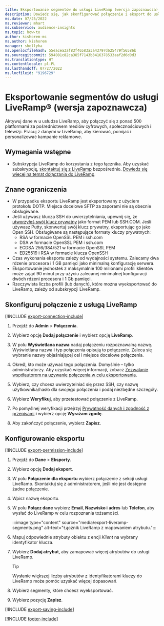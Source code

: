 ```yaml
---
title: Eksportowanie segmentów do usługi LiveRamp (wersja zapoznawcza)
description: Dowiedz się, jak skonfigurować połączenie i eksport do usługi LiveRamp.
ms.date: 07/25/2022
ms.reviewer: mhart
ms.subservice: audience-insights
ms.topic: how-to
author: kishorem-ms
ms.author: kishorem
manager: shellyha
ms.openlocfilehash: 55eacea3af83f46583a3a43797d625479f56586b
ms.sourcegitcommit: 594081c82ca385f7143b3416378533aaf2d6d0d3
ms.translationtype: HT
ms.contentlocale: pl-PL
ms.lasthandoff: 07/27/2022
ms.locfileid: "9196729"
---
```

# <a name="export-segments-to-liverampreg-preview"></a>Eksportowanie segmentów do usługi LiveRamp&reg; (wersja zapoznawcza)

Aktywuj dane w u usłudze LiveRamp, aby połączyć się z ponad 500 platformami za pośrednictwem mediów cyfrowych, społecznościowych i telewizji. Pracuj z danymi w LiveRamp, aby kierować, pomijać i personalizować kampanie reklamowe.

## <a name="prerequisites"></a>Wymagania wstępne

- Subskrypcja LiveRamp do korzystania z tego łącznika. Aby uzyskać subskrypcję, [skontaktuj się z LiveRamp](https://liveramp.com/contact/) bezpośrednio. [Dowiedz się więcej na temat dołączania do LiveRamp](https://liveramp.com/our-platform/data-onboarding/).

## <a name="known-limitations"></a>Znane ograniczenia

- W przypadku eksportu LiveRamp jest eksportowany z użyciem protokołu DOTP. Miejsca docelowe SFTP za zaporami nie są obecnie obsługiwane.
- Jeśli używasz klucza SSH do uwierzytelniania, upewnij się, że [utworzyłeś swój klucz prywatny](/azure/virtual-machines/linux/create-ssh-keys-detailed#basic-example) jako format PEM lub SSH.COM. Jeśli używasz Putty, skonwertuj swój klucz prywatny, eksportując go jako Open SSH. Obsługiwane są następujące formaty kluczy prywatnych:
  - RSA w formacie OpenSSL PEM i ssh.com
  - DSA w formacie OpenSSL PEM i ssh.com
  - ECDSA 256/384/521 w formacie OpenSSL PEM
  - ED25519 i RSA w formacie klucza OpenSSH
- Czas wykonania eksportu zależy od wydajności systemu. Zalecamy dwa rdzenie procesora i 1 GB pamięci jako minimalną konfigurację serwera.
- Eksportowanie jednostek z maksymalnie 100 milionami profili klientów może zająć 90 minut przy użyciu zalecanej minimalnej konfiguracji dwóch rdzeni procesora i 1 Gb pamięci.
- Rzeczywista liczba profili (lub danych), które można wyeksportować do LiveRamp, zależy od subskrypcji LiveRamp.

## <a name="set-up-connection-to-liveramp"></a>Skonfiguruj połączenie z usługą LiveRamp

[!INCLUDE [export-connection-include](includes/export-connection-admn.md)]

1. Przejdź do **Admin** > **Połączenia**.

1. Wybierz opcję **Dodaj połączenie** i wybierz opcję **LiveRamp**.

1. W polu **Wyświetlana nazwa** nadaj połączeniu rozpoznawalną nazwę. Wyświetlana nazwa i typ połączenia opisują to połączenie. Zaleca się wybranie nazwy objaśniającej cel i miejsce docelowe połączenia.

1. Określ, kto może używać tego połączenia. Domyślnie – tylko administratorzy. Aby uzyskać więcej informacji, zobacz [Zezwalanie współautorom na używanie połączenia w celu eksportowania](connections.md#allow-contributors-to-use-a-connection-for-exports).

1. Wybierz, czy chcesz uwierzytelniać się przez SSH, czy nazwę użytkownika/hasło dla swojego połączenia i podaj niezbędne szczegóły.

1. Wybierz **Weryfikuj**, aby przetestować połączenie z LiveRamp.

1. Po pomyślnej weryfikacji przejrzyj [Prywatność danych i zgodność z przepisami](connections.md#data-privacy-and-compliance) i wybierz opcję **Wyrażam zgodę**.

1. Aby zakończyć połączenie, wybierz **Zapisz**.

## <a name="configure-an-export"></a>Konfigurowanie eksportu

[!INCLUDE [export-permission-include](includes/export-permission.md)]

1. Przejdź do **Dane** > **Eksporty**.

1. Wybierz opcję **Dodaj eksport**.

1. W polu **Połączenie dla eksportu** wybierz połączenie z sekcji usługi LiveRamp. Skontaktuj się z administratorem, jeśli nie jest dostępne żadne połączenie.

1. Wpisz nazwę eksportu.

1. W polu **Połącz dane** wybierz **Email**, **Nazwisko i adres** lub **Telefon**, aby wysłać do LiveRamp w celu rozpoznania tożsamości.

   :::image type="content" source="media/export-liveramp-segments.png" alt-text="Łącznik LiveRamp z mapowaniem atrybutu.":::

1. Mapuj odpowiednie atrybuty obiektu z encji *Klient* na wybrany identyfikator klucza.

1. Wybierz **Dodaj atrybut**, aby zamapować więcej atrybutów do usługi LiveRamp.

   > [!TIP]
   > Wysłanie większej liczby atrybutów z identyfikatorami kluczy do LiveRamp może pomóc uzyskać więcej dopasowań.

1. Wybierz segmenty, które chcesz wyeksportować.

1. Wybierz pozycję **Zapisz**.

[!INCLUDE [export-saving-include](includes/export-saving.md)]

[!INCLUDE [footer-include](includes/footer-banner.md)]
